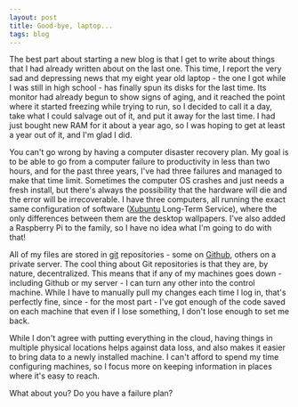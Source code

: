 ```yaml
---
layout: post
title: Good-bye, laptop...
tags: blog
---
```


The best part about starting a new blog is that I get to write about things that
I had already written about on the last one. This time, I report the very sad
and depressing news that my eight year old laptop - the one I got while I was
still in high school - has finally spun its disks for the last time. Its monitor
had already begun to show signs of aging, and it reached the point where it
started freezing while trying to run, so I decided to call it a day, take what
I could salvage out of it, and put it away for the last time. I had just bought
new RAM for it about a year ago, so I was hoping to get at least a year out of
it, and I'm glad I did.

You can't go wrong by having a computer disaster recovery plan. My goal is to be
able to go from a computer failure to productivity in less than two hours, and
for the past three years, I've had three failures and managed to make that time
limit. Sometimes the computer OS crashes and just needs a fresh install, but
there's always the possibility that the hardware will die and the error will be
irrecoverable. I have three computers, all running the exact same configuration
of software ([Xubuntu](http://xubuntu.org) Long-Term Service), where the only
differences between them are the desktop wallpapers. I've also added a
Raspberry Pi to the family, so I have no idea what I'm going to do with that!

All of my files are stored in [git](https://en.wikipedia.org/wiki/Git_%28software%29)
repositories - some on [Github](http://github.com), others on a private server.
The cool thing about Git repositories is that they are, by nature, decentralized.
This means that if any of my machines goes down - including Github or my server -
I can turn any other into the control machine. While I have to manually pull my
changes each time I log in, that's perfectly fine, since - for the most part -
I've got enough of the code saved on each machine that even if I lose something,
I don't lose enough to set me back.

While I don't agree with putting everything in the cloud, having things in
multiple physical locations helps against data loss, and also makes it easier
to bring data to a newly installed machine. I can't afford to spend my time
configuring machines, so I focus more on keeping information in places where
it's easy to reach.

What about you? Do you have a failure plan?


